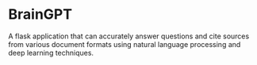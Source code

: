 # BrainGPT
A flask application that can accurately answer questions and cite sources from various document formats using natural language processing and deep learning techniques.

